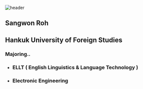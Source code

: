 ![header](https://capsule-render.vercel.app/api?type=slice&color=&height=300&section=header&text=NORDE00&fontSize=150)
## Sangwon Roh
## Hankuk University of Foreign Studies
### Majoring..
- ### ELLT ( English Linguistics & Language Technology )
- ### Electronic Engineering
